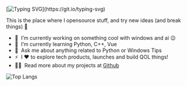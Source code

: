 [![Typing SVG](https://readme-typing-svg.herokuapp.com?font=Fira+Code&duration=2000&pause=600&center=true&multiline=true&width=550&height=100&lines=Hey%2C+I+am+Shaurya+Kesarwani!;Welcome+to+my+profile;Check+out+my+Python+Projects+i've+made+public!)](https://git.io/typing-svg)

This is the place where I opensource stuff, and try new ideas (and break things) :rofl:

- 🔭 &nbsp;I’m currently working on something cool with windows and ai :wink:
- 🌱 &nbsp;I’m currently learning Python, C++, Vue
- 💬 &nbsp;Ask me about anything related to Python or Windows Tips
- ⚡ &nbsp;I :heart: to explore tech products, launches and build QOL things!
- 👨‍💻 &nbsp;Read more about my projects at [Github](https://github.com/ShauryaKesarwani?tab=repositories)

<!--![Shaurya's GitHub stats](https://github-readme-stats.vercel.app/api?username=ShauryaKesarwani&show_icons=true&theme=onedark)-->

  
![Top Langs](https://github-readme-stats.vercel.app/api/top-langs/?username=ShauryaKesarwani&layout=compact)


<!-- ![](https://komarev.com/ghpvc/?username=ShauryaKesarwani)-->

